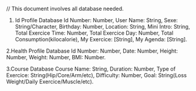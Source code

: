 // This document involves all database needed.


1. Id Profile Database
  Id Number: Number,
  User Name: String,
  Sexe: String/Character,
  Birthday: Number,
  Location: String,
  Mini Intro: String,
  Total Exercice Time: Number,
  Total Exercice Day: Number,
  Total Consumption(kilocalorie),
  My Exercice: [String],
  My Agenda: [String].
  
  
2.Health Profile Database
  Id Number: Number,
  Date: Number,
  Height: Number,
  Weight: Number,
  BMI: Number.


3.Course Database
  Course Name: String,
  Duration: Number,
  Type of Exercice: String(Hip/Core/Arm/etc),
  Difficulty: Number,
  Goal: String(Loss Weight/Daily Exercice/Muscle/etc).
  
  
